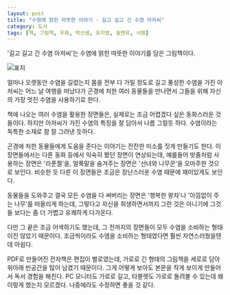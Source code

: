 ```yaml
---
layout: post
title: "수염에 얽힌 따뜻한 이야기 - 길고 길고 긴 수염 아저씨"
category: 도서
tags: [책, 그림책, 우화, 박산샘, 유지영, 솔앤유, 서평]
---
```


'길고 길고 긴 수염 아저씨'는
수염에 얽힌 따뜻한 이야기를 담은 그림책이다.

![표지](https://lh3.googleusercontent.com/fn9TdlJh806mJxprNH8C9b6qYZTW60tijx1l-wgk1Gm3R0yKJrrQju_4dslYRuS7gJ4xX-26lN9v-A=s480)

얼마나 오랫동안 수염을 길렀는지 몸을 전부 다 가릴 정도로 길고 풍성한 수염을 가진 아저씨는
어느 날 여행을 떠났다가
곤경에 처한 여러 동물들을 만나면서
그들을 위해 자신의 가장 멋진 수염을 사용하기로 한다.

책에 나오는 여러 수염을 활용한 장면들은,
실제로는 조금 어렵겠다 싶은 동화스러운 것들이다.
하지만 아저씨가 가진 수염의 특징을 잘 담아서 나름 그럴듯 하다.
수염이라는 독특한 소재로 참 잘 그려낸 듯하다.

곤경에 처한 동물들에게 도움을 준다는 이야기는 잔잔한 미소를 짓게 만들기도 한다.
이 장면들에서는 다른 동화 등에서 익숙히 봤던 장면이 연상되는데,
예를들어 밧줄처럼 사용하는 장면은 '라푼젤'을,
얼룩말을 숨겨주는 장면은 '선녀와 나무꾼'을 오마주한 것으로 보인다.
비슷한 듯 다른 이 장면들은 조금은 장난스러운 수염 때문에 재미있게도 보인다.

동물들을 도와주고 결국 모든 수염을 다 써버리는 장면은
'행복한 왕자'나 '아낌없이 주는 나무'를 떠올리게 하는데,
그렇다고 자신을 희생하면서까지 그런 것은 아니기에
그것들 보다는 좀 더 가볍고 유쾌하게 다가온다.

다만 그 끝은 조금 어색하기도 했는데,
그 전까지의 장면들이 모두 수염을 소비하는 형태이진 않았기 때문이다.
조금씩이라도 수염을 소비하는 형태였다면 훨씬 자연스러웠을텐데 아쉽다.

PDF로 만들어진 전자책은 편집이 별로였는데,
가로로 긴 형태의 그림책을 세로로 담아 위아래 빈공간을 많이 남겼기 때문이다.
그게 어떻게 보아도 본문을 작게 보이게 만들어서 독서 경험을 해친다.
PC 모니터도 가로로 길고, 타블렛도 가로로 돌려볼 수 있는데 왜 이렇게 했는지 모르겠다.
나중에라도 수정하면 좋을 것 같다.
